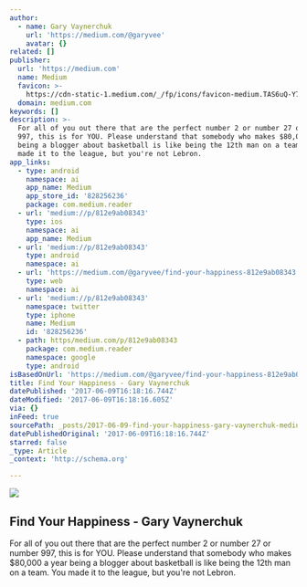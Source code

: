 ```yaml
---
author:
  - name: Gary Vaynerchuk
    url: 'https://medium.com/@garyvee'
    avatar: {}
related: []
publisher:
  url: 'https://medium.com'
  name: Medium
  favicon: >-
    https://cdn-static-1.medium.com/_/fp/icons/favicon-medium.TAS6uQ-Y7kcKgi0xjcYHXw.ico
  domain: medium.com
keywords: []
description: >-
  For all of you out there that are the perfect number 2 or number 27 or number
  997, this is for YOU. Please understand that somebody who makes $80,000 a year
  being a blogger about basketball is like being the 12th man on a team. You
  made it to the league, but you're not Lebron.
app_links:
  - type: android
    namespace: ai
    app_name: Medium
    app_store_id: '828256236'
    package: com.medium.reader
  - url: 'medium://p/812e9ab08343'
    type: ios
    namespace: ai
    app_name: Medium
  - url: 'medium://p/812e9ab08343'
    type: android
    namespace: ai
  - url: 'https://medium.com/@garyvee/find-your-happiness-812e9ab08343'
    type: web
    namespace: ai
  - url: 'medium://p/812e9ab08343'
    namespace: twitter
    type: iphone
    name: Medium
    id: '828256236'
  - path: https/medium.com/p/812e9ab08343
    package: com.medium.reader
    namespace: google
    type: android
isBasedOnUrl: 'https://medium.com/@garyvee/find-your-happiness-812e9ab08343'
title: Find Your Happiness - Gary Vaynerchuk
datePublished: '2017-06-09T16:18:16.744Z'
dateModified: '2017-06-09T16:18:16.605Z'
via: {}
inFeed: true
sourcePath: _posts/2017-06-09-find-your-happiness-gary-vaynerchuk-medium.md
datePublishedOriginal: '2017-06-09T16:18:16.744Z'
starred: false
_type: Article
_context: 'http://schema.org'

---
```

<article style=""><img src="https://imgflo.herokuapp.com/graph/2b2431f8e7ba7b0/12033192119bb593705b561a0647746d/noop.jpeg?input=https%3A%2F%2Fcdn-images-1.medium.com%2Fmax%2F1200%2F1*J3SCAsdBrFhol0R-bdZCQQ.jpeg" /><h1>Find Your Happiness - Gary Vaynerchuk</h1><p>For all of you out there that are the perfect number 2 or number 27 or number 997, this is for YOU. Please understand that somebody who makes $80,000 a year being a blogger about basketball is like being the 12th man on a team. You made it to the league, but you're not Lebron.</p></article>